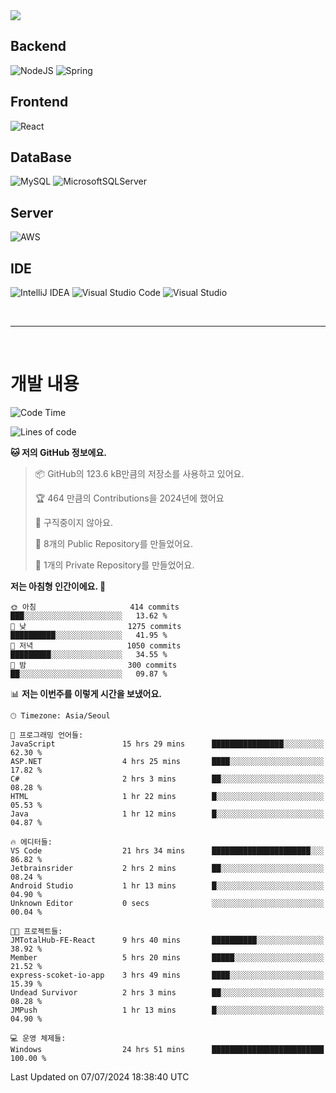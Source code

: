 <img src="https://capsule-render.vercel.app/api?type=waving&color=364765&height=300&section=header&text=Welcome&fontSize=90" />

## Backend
![NodeJS](https://img.shields.io/badge/node.js-6DA55F?style=for-the-badge&logo=node.js&logoColor=white)
![Spring](https://img.shields.io/badge/spring-%236DB33F.svg?style=for-the-badge&logo=spring&logoColor=white)

## Frontend
![React](https://img.shields.io/badge/react-%2320232a.svg?style=for-the-badge&logo=react&logoColor=%2361DAFB)

## DataBase
![MySQL](https://img.shields.io/badge/mysql-4479A1.svg?style=for-the-badge&logo=mysql&logoColor=white)
![MicrosoftSQLServer](https://img.shields.io/badge/Microsoft%20SQL%20Server-CC2927?style=for-the-badge&logo=microsoft%20sql%20server&logoColor=white)

## Server
![AWS](https://img.shields.io/badge/AWS-%23FF9900.svg?style=for-the-badge&logo=amazon-aws&logoColor=white)


## IDE
![IntelliJ IDEA](https://img.shields.io/badge/IntelliJIDEA-000000.svg?style=for-the-badge&logo=intellij-idea&logoColor=white)
![Visual Studio Code](https://img.shields.io/badge/Visual%20Studio%20Code-0078d7.svg?style=for-the-badge&logo=visual-studio-code&logoColor=white)
![Visual Studio](https://img.shields.io/badge/Visual%20Studio-5C2D91.svg?style=for-the-badge&logo=visual-studio&logoColor=white)

<br>

---

<br>

# 개발 내용

<!--START_SECTION:waka-->
![Code Time](http://img.shields.io/badge/Code%20Time-525%20hrs%2053%20mins-blue)

![Lines of code](https://img.shields.io/badge/%EC%A0%80%EB%8A%94%20%EC%97%AC%ED%83%9C%EA%B9%8C%EC%A7%80%20-853.6%20thousand%20%EC%A4%84%EC%9D%98%20%EC%BD%94%EB%93%9C%EB%A5%BC%20%EC%9E%91%EC%84%B1%ED%96%88%EC%96%B4%EC%9A%94.-blue)

**🐱 저의 GitHub 정보에요.** 

> 📦 GitHub의 123.6 kB만큼의 저장소를 사용하고 있어요. 
 > 
> 🏆 464 만큼의 Contributions을 2024년에 했어요
 > 
> 🚫 구직중이지 않아요.
 > 
> 📜 8개의 Public Repository를 만들었어요. 
 > 
> 🔑 1개의 Private Repository를 만들었어요. 
 > 
**저는 아침형 인간이에요. 🐤** 

```text
🌞 아침                     414 commits         ███░░░░░░░░░░░░░░░░░░░░░░   13.62 % 
🌆 낮　                     1275 commits        ██████████░░░░░░░░░░░░░░░   41.95 % 
🌃 저녁                     1050 commits        █████████░░░░░░░░░░░░░░░░   34.55 % 
🌙 밤　                     300 commits         ██░░░░░░░░░░░░░░░░░░░░░░░   09.87 % 
```


📊 **저는 이번주를 이렇게 시간을 보냈어요.** 

```text
🕑︎ Timezone: Asia/Seoul

💬 프로그래밍 언어들: 
JavaScript               15 hrs 29 mins      ████████████████░░░░░░░░░   62.30 % 
ASP.NET                  4 hrs 25 mins       ████░░░░░░░░░░░░░░░░░░░░░   17.82 % 
C#                       2 hrs 3 mins        ██░░░░░░░░░░░░░░░░░░░░░░░   08.28 % 
HTML                     1 hr 22 mins        █░░░░░░░░░░░░░░░░░░░░░░░░   05.53 % 
Java                     1 hr 12 mins        █░░░░░░░░░░░░░░░░░░░░░░░░   04.87 % 

🔥 에디터들: 
VS Code                  21 hrs 34 mins      ██████████████████████░░░   86.82 % 
Jetbrainsrider           2 hrs 2 mins        ██░░░░░░░░░░░░░░░░░░░░░░░   08.24 % 
Android Studio           1 hr 13 mins        █░░░░░░░░░░░░░░░░░░░░░░░░   04.90 % 
Unknown Editor           0 secs              ░░░░░░░░░░░░░░░░░░░░░░░░░   00.04 % 

🐱‍💻 프로젝트들: 
JMTotalHub-FE-React      9 hrs 40 mins       ██████████░░░░░░░░░░░░░░░   38.92 % 
Member                   5 hrs 20 mins       █████░░░░░░░░░░░░░░░░░░░░   21.52 % 
express-scoket-io-app    3 hrs 49 mins       ████░░░░░░░░░░░░░░░░░░░░░   15.39 % 
Undead Survivor          2 hrs 3 mins        ██░░░░░░░░░░░░░░░░░░░░░░░   08.28 % 
JMPush                   1 hr 13 mins        █░░░░░░░░░░░░░░░░░░░░░░░░   04.90 % 

💻 운영 체제들: 
Windows                  24 hrs 51 mins      █████████████████████████   100.00 % 
```


 Last Updated on 07/07/2024 18:38:40 UTC
<!--END_SECTION:waka-->

